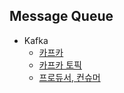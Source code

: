 ## Message Queue

- Kafka
  - [카프카](kafka/kafka.md)
  - [카프카 토픽](kafka/kafka-topic.md)
  - [프로듀서, 컨슈머](kafka/producer-consumer.md)
